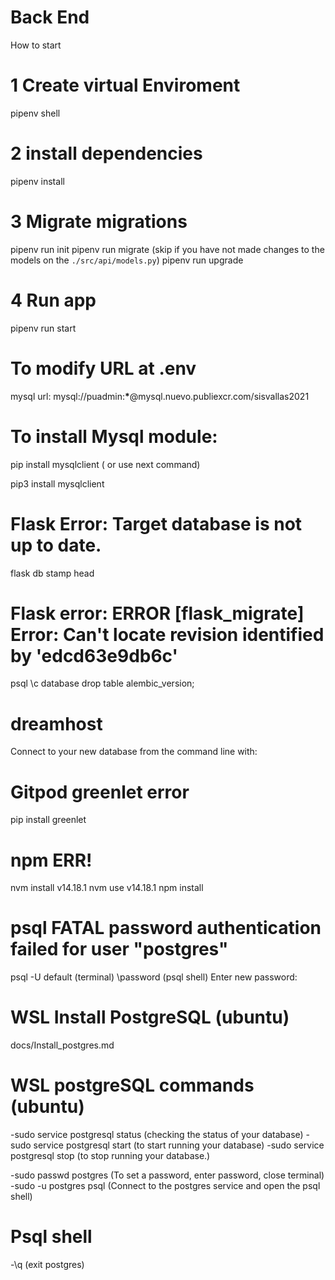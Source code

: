 # Back End

How to start

# 1 Create virtual Enviroment

pipenv shell

# 2 install dependencies

pipenv install

# 3 Migrate migrations

pipenv run init
pipenv run migrate (skip if you have not made changes to the models on the `./src/api/models.py`)
pipenv run upgrade

# 4 Run app

pipenv run start

# To modify URL at .env

mysql url: mysql://puadmin:**\***@mysql.nuevo.publiexcr.com/sisvallas2021

# To install Mysql module:

pip install mysqlclient ( or use next command)

pip3 install mysqlclient

# Flask Error: Target database is not up to date.

flask db stamp head

# Flask error: ERROR [flask_migrate] Error: Can't locate revision identified by 'edcd63e9db6c'

psql
\c database
drop table alembic_version;

# dreamhost

Connect to your new database from the command line with:

# Gitpod greenlet error

pip install greenlet

# npm ERR!

nvm install v14.18.1
nvm use v14.18.1
npm install

# psql FATAL password authentication failed for user "postgres"

psql -U default (terminal)
\password (psql shell)
Enter new password:

# WSL Install PostgreSQL (ubuntu)

docs/Install_postgres.md

# WSL postgreSQL commands (ubuntu)

-sudo service postgresql status (checking the status of your database)
-sudo service postgresql start (to start running your database)
-sudo service postgresql stop (to stop running your database.)

-sudo passwd postgres (To set a password, enter password, close terminal)
-sudo -u postgres psql (Connect to the postgres service and open the psql shell)

# Psql shell

-\q (exit postgres)
